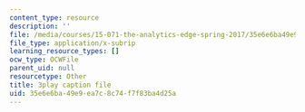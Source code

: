 ```yaml
---
content_type: resource
description: ''
file: /media/courses/15-071-the-analytics-edge-spring-2017/35e6e6ba49e9ea7c8c74f7f83ba4d25a_JvtqThS69bw.srt
file_type: application/x-subrip
learning_resource_types: []
ocw_type: OCWFile
parent_uid: null
resourcetype: Other
title: 3play caption file
uid: 35e6e6ba-49e9-ea7c-8c74-f7f83ba4d25a
---
```

